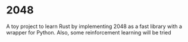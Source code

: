 # 2048
A toy project to learn Rust by implementing 2048 as a fast library with a wrapper for Python. Also, some reinforcement learning will be tried

